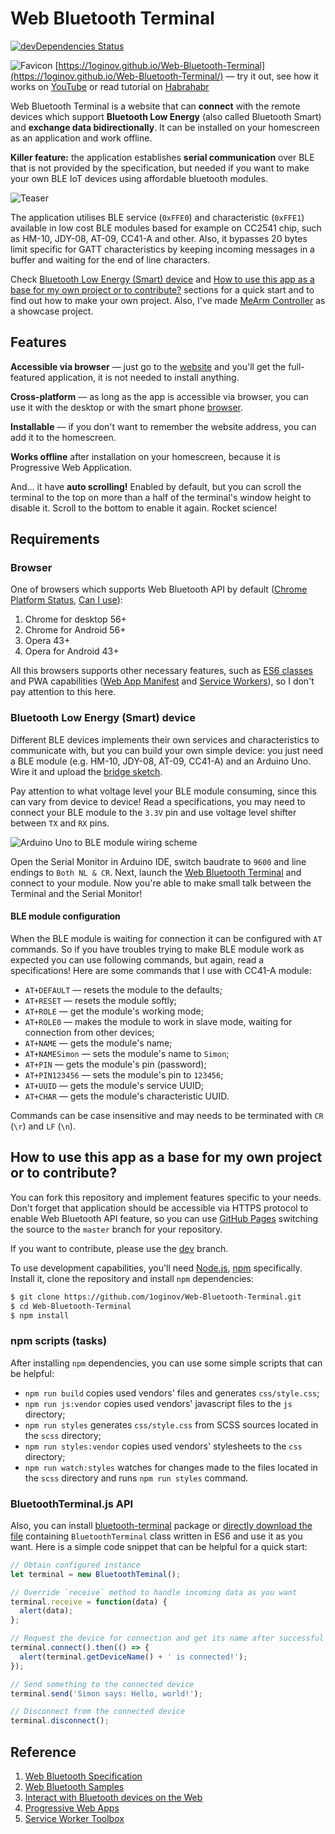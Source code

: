 # Web Bluetooth Terminal

[![devDependencies Status](https://david-dm.org/1oginov/Web-Bluetooth-Terminal/dev-status.svg)](https://david-dm.org/1oginov/Web-Bluetooth-Terminal?type=dev)

![Favicon](https://1oginov.github.io/Web-Bluetooth-Terminal/icons/favicon-16x16.png)
[https://1oginov.github.io/Web-Bluetooth-Terminal](https://1oginov.github.io/Web-Bluetooth-Terminal/) — try it out,
see how it works on [YouTube](https://www.youtube.com/watch?v=BNXN_931W_M) or read tutorial on
[Habrahabr](https://habrahabr.ru/post/339146/)

Web Bluetooth Terminal is a website that can **connect** with the remote devices which support **Bluetooth Low Energy**
(also called Bluetooth Smart) and **exchange data bidirectionally**. It can be installed on your homescreen as an
application and work offline.

**Killer feature:** the application establishes **serial communication** over BLE that is not provided by the
specification, but needed if you want to make your own BLE IoT devices using affordable bluetooth modules.

![Teaser](https://raw.githubusercontent.com/1oginov/Web-Bluetooth-Terminal/master/misc/Teaser.png)

The application utilises BLE service (`0xFFE0`) and characteristic (`0xFFE1`) available in low cost BLE modules based
for example on CC2541 chip, such as HM-10, JDY-08, AT-09, CC41-A and other. Also, it bypasses 20 bytes limit specific
for GATT characteristics by keeping incoming messages in a buffer and waiting for the end of line characters.

Check [Bluetooth Low Energy (Smart) device](#bluetooth-low-energy-smart-device) and
[How to use this app as a base for my own project or to contribute?](#how-to-use-this-app-as-a-base-for-my-own-project-or-to-contribute)
sections for a quick start and to find out how to make your own project. Also, I've made
[MeArm Controller](https://github.com/1oginov/MeArm-Controller) as a showcase project.

## Features

**Accessible via browser** — just go to the [website](https://1oginov.github.io/Web-Bluetooth-Terminal/) and you'll get
the full-featured application, it is not needed to install anything.

**Cross-platform** — as long as the app is accessible via browser, you can use it with the desktop or with the smart
phone [browser](#browser).

**Installable** — if you don't want to remember the website address, you can add it to the homescreen.

**Works offline** after installation on your homescreen, because it is Progressive Web Application.

And... it have **auto scrolling!** Enabled by default, but you can scroll the terminal to the top on more than a half of
the terminal's window height to disable it. Scroll to the bottom to enable it again. Rocket science!

## Requirements

### Browser

One of browsers which supports Web Bluetooth API by default
([Chrome Platform Status](https://www.chromestatus.com/feature/5264933985976320/),
[Can I use](http://caniuse.com/#feat=web-bluetooth)):

1. Chrome for desktop 56+
2. Chrome for Android 56+
3. Opera 43+
4. Opera for Android 43+

All this browsers supports other necessary features, such as [ES6 classes](http://caniuse.com/#feat=es6-class) and PWA
capabilities ([Web App Manifest](http://caniuse.com/#feat=web-app-manifest) and
[Service Workers](http://caniuse.com/#feat=serviceworkers)), so I don't pay attention to this here.

### Bluetooth Low Energy (Smart) device

Different BLE devices implements their own services and characteristics to communicate with, but you can build your own
simple device: you just need a BLE module (e.g. HM-10, JDY-08, AT-09, CC41-A) and an Arduino Uno. Wire it and upload the
[bridge sketch](https://raw.githubusercontent.com/1oginov/Web-Bluetooth-Terminal/master/misc/Arduino-Bridge/Arduino-Bridge.ino).

Pay attention to what voltage level your BLE module consuming, since this can vary from device to device! Read a
specifications, you may need to connect your BLE module to the `3.3V` pin and use voltage level shifter between `TX` and
`RX` pins.

![Arduino Uno to BLE module wiring scheme](https://raw.githubusercontent.com/1oginov/Web-Bluetooth-Terminal/master/misc/Arduino-Bridge/Scheme.png)

Open the Serial Monitor in Arduino IDE, switch baudrate to `9600` and line endings to `Both NL & CR`. Next, launch the
[Web Bluetooth Terminal](https://1oginov.github.io/Web-Bluetooth-Terminal/) and connect to your module. Now you're able
to make small talk between the Terminal and the Serial Monitor!

#### BLE module configuration

When the BLE module is waiting for connection it can be configured with `AT` commands. So if you have troubles trying to
make BLE module work as expected you can use following commands, but again, read a specifications! Here are some
commands that I use with CC41-A module:

* `AT+DEFAULT` — resets the module to the defaults;
* `AT+RESET` — resets the module softly;
* `AT+ROLE` — get the module's working mode;
* `AT+ROLE0` — makes the module to work in slave mode, waiting for connection from other devices;
* `AT+NAME` — gets the module's name;
* `AT+NAMESimon` — sets the module's name to `Simon`;
* `AT+PIN` — gets the module's pin (password);
* `AT+PIN123456` — sets the module's pin to `123456`;
* `AT+UUID` — gets the module's service UUID;
* `AT+CHAR` — gets the module's characteristic UUID.

Commands can be case insensitive and may needs to be terminated with `CR` (`\r`) and `LF` (`\n`).

## How to use this app as a base for my own project or to contribute?

You can fork this repository and implement features specific to your needs. Don't forget that application should be
accessible via HTTPS protocol to enable Web Bluetooth API feature, so you can use
[GitHub Pages](https://pages.github.com/) switching the source to the `master` branch for your repository.

If you want to contribute, please use the [dev](https://github.com/1oginov/Web-Bluetooth-Terminal/tree/dev/) branch. 

To use development capabilities, you'll need [Node.js](https://nodejs.org/), [npm](https://www.npmjs.com/) specifically.
Install it, clone the repository and install `npm` dependencies:

```sh
$ git clone https://github.com/1oginov/Web-Bluetooth-Terminal.git
$ cd Web-Bluetooth-Terminal
$ npm install
```

### npm scripts (tasks)

After installing `npm` dependencies, you can use some simple scripts that can be helpful:

* `npm run build` copies used vendors' files and generates `css/style.css`;
* `npm run js:vendor` copies used vendors' javascript files to the `js` directory;
* `npm run styles` generates `css/style.css` from SCSS sources located in the `scss` directory;
* `npm run styles:vendor` copies used vendors' stylesheets to the `css` directory;
* `npm run watch:styles` watches for changes made to the files located in the `scss` directory and runs `npm run styles`
command.

### BluetoothTerminal.js API

Also, you can install [bluetooth-terminal](https://github.com/danzenti/bluetooth-terminal) package or
[directly download the file](https://raw.githubusercontent.com/danzenti/bluetooth-terminal/master/BluetoothTerminal.js)
containing `BluetoothTerminal` class written in ES6 and use it as you want. Here is a simple code snippet that can be
helpful for a quick start:

```javascript
// Obtain configured instance
let terminal = new BluetoothTeminal();

// Override `receive` method to handle incoming data as you want
terminal.receive = function(data) {
  alert(data);
};

// Request the device for connection and get its name after successful connection
terminal.connect().then(() => {
  alert(terminal.getDeviceName() + ' is connected!');
});

// Send something to the connected device
terminal.send('Simon says: Hello, world!');

// Disconnect from the connected device
terminal.disconnect();
```

## Reference

1. [Web Bluetooth Specification](https://webbluetoothcg.github.io/web-bluetooth/)
2. [Web Bluetooth Samples](https://googlechrome.github.io/samples/web-bluetooth/)
3. [Interact with Bluetooth devices on the Web](https://developers.google.com/web/updates/2015/07/interact-with-ble-devices-on-the-web/)
4. [Progressive Web Apps](https://developers.google.com/web/progressive-web-apps/)
5. [Service Worker Toolbox](https://github.com/GoogleChromeLabs/sw-toolbox/)
